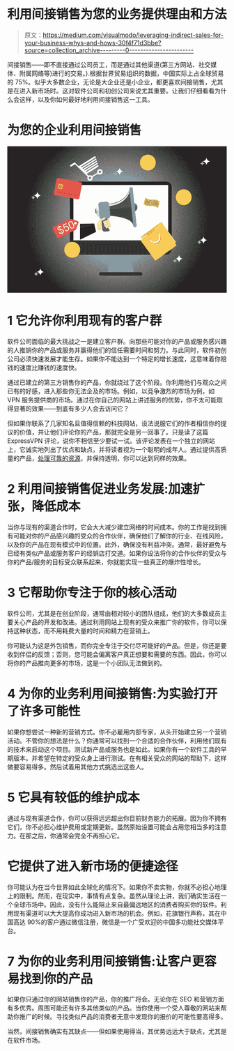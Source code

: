 # 利用间接销售为您的业务提供理由和方法

> 原文：<https://medium.com/visualmodo/leveraging-indirect-sales-for-your-business-whys-and-hows-30f4f71d3bbe?source=collection_archive---------0----------------------->

间接销售——即不直接通过公司员工，而是通过其他渠道(第三方网站、社交媒体、附属网络等)进行的交易。).根据世界贸易组织的数据，中国实际上占全球贸易的 75%。似乎大多数企业，无论是大企业还是小企业，都更喜欢间接销售，尤其是在进入新市场时。这对软件公司和初创公司来说尤其重要。让我们仔细看看为什么会这样，以及你如何最好地利用间接销售这一工具。

# 为您的企业利用间接销售

![](img/3d2676552d1e8e508e23e1d9255d7767.png)

# 1 它允许你利用现有的客户群

软件公司面临的最大挑战之一是建立客户群。向那些可能对你的产品或服务感兴趣的人推销你的产品或服务并赢得他们的信任需要时间和努力。与此同时，软件初创公司必须快速发展才能生存。如果你不能达到一个特定的增长速度，这意味着你赔钱的速度比赚钱的速度快。

通过已建立的第三方销售你的产品，你就绕过了这个阶段。你利用他们与观众之间已有的好感，进入那些你无法企及的市场。例如，以竞争激烈的市场为例，如 VPN 服务提供商的市场。通过在你自己的网站上讲述服务的优势，你不太可能取得显著的效果——到底有多少人会去访问它？

但如果你联系了几家知名且值得信赖的科技网站，设法说服它们的作者相信你的提议的价值，并让他们评论你的产品，那就完全是另一回事了。只是读了这篇 ExpressVPN 评论，说你不相信至少要试一试。该评论发表在一个独立的网站上，它诚实地列出了优点和缺点，并将读者视为一个聪明的成年人。通过提供高质量的产品，[处理可靠的资源](https://visualmodo.com/the-automated-3-step-sales-funnel/)，并保持透明，你可以达到同样的效果。

# 2 利用间接销售促进业务发展:加速扩张，降低成本

当你与现有的渠道合作时，它会大大减少建立网络的时间成本。你的工作是找到拥有可能对你的产品感兴趣的受众的合作伙伴，确保他们了解你的行业、在线风险，以及你的产品在现有模式中的位置。此外，确保没有利益冲突。通常，最好避免与已经有类似产品或服务客户的经销店打交道。如果你设法将你的合作伙伴的受众与你的产品/服务的目标受众联系起来，你就能实现一些真正的爆炸性增长。

# 3 它帮助你专注于你的核心活动

软件公司，尤其是在创业阶段，通常由相对较小的团队组成，他们的大多数成员主要关心产品的开发和改进。通过利用网站上现有的受众来推广你的软件，你可以保持这种状态，而不用耗费大量的时间和精力在营销上。

你可能认为这是外包销售，而你完全专注于交付尽可能好的产品。但是，你还是要收到伴侣的反馈；否则，您可能会偏离客户真正想要和需要的东西。因此，你可以将你的产品推向更多的市场，这是一个小团队无法做到的。

# 4 为你的业务利用间接销售:为实验打开了许多可能性

如果你想尝试一种新的营销方式。你不必雇用内部专家，从头开始建立另一个营销活动。不管你的想法是什么？你通常可以找到一个合适的合作伙伴，利用他们现有的技术来启动这个项目。测试新产品或服务也是如此。如果你有一个软件工具的早期版本。并希望在特定的受众身上进行测试。在有相关受众的网站的帮助下，这样做要容易得多。然后试着用其他方式挑选出这些人。

# 5 它具有较低的维护成本

通过与现有渠道合作，你可以获得远远超出你目前财务能力的拓展。因为你不拥有它们，你不必担心维护费用或定期更新。虽然原始设置可能会占用您相当多的注意力。在那之后，你通常会完全不再担心它。

# 它提供了进入新市场的便捷途径

你可能认为在当今世界如此全球化的情况下。如果你不卖实物，你就不必担心地理上的限制。然而，在现实中，事情有点复杂。虽然从理论上讲，我们确实生活在一个全球市场中。因此，没有什么能阻止来自最偏远地区的消费者购买你的软件。利用现有渠道可以大大提高你成功进入新市场的机会。例如，花旗银行声称，其在中国高达 90%的客户通过微信注册，微信是一个广受欢迎的中国多功能社交媒体平台。

# 7 为你的业务利用间接销售:让客户更容易找到你的产品

如果你只通过你的网站销售你的产品，你的推广将会。无论你在 SEO 和营销方面有多优秀。周围可能还有许多其他类似的产品。当你使用一个受人尊敬的网站来帮助你推广的时候。寻找类似产品的消费者无意中发现你的报价的可能性要高得多。

当然，间接销售确实有其缺点——但如果使用得当，其优势远远大于缺点，尤其是在软件市场。